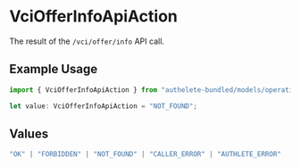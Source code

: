 # VciOfferInfoApiAction

The result of the `/vci/offer/info` API call.

## Example Usage

```typescript
import { VciOfferInfoApiAction } from "authelete-bundled/models/operations";

let value: VciOfferInfoApiAction = "NOT_FOUND";
```

## Values

```typescript
"OK" | "FORBIDDEN" | "NOT_FOUND" | "CALLER_ERROR" | "AUTHLETE_ERROR"
```